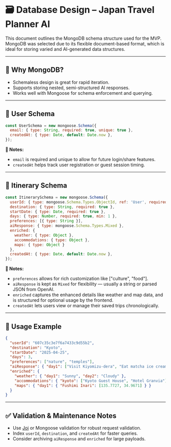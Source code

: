# 🗃 Database Design – Japan Travel Planner AI

This document outlines the MongoDB schema structure used for the MVP. MongoDB was selected due to its flexible document-based format, which is ideal for storing varied and AI-generated data structures.

---

## 📌 Why MongoDB?

- Schemaless design is great for rapid iteration.
- Supports storing nested, semi-structured AI responses.
- Works well with Mongoose for schema enforcement and querying.

---

## 👤 User Schema

```javascript
const UserSchema = new mongoose.Schema({
  email: { type: String, required: true, unique: true },
  createdAt: { type: Date, default: Date.now },
});
```

**📝 Notes:**
- `email` is required and unique to allow for future login/share features.
- `createdAt` helps track user registration or guest session timing.

---

## 📅 Itinerary Schema

```javascript
const ItinerarySchema = new mongoose.Schema({
  userId: { type: mongoose.Schema.Types.ObjectId, ref: 'User', required: true },
  destination: { type: String, required: true },
  startDate: { type: Date, required: true },
  days: { type: Number, required: true, min: 1 },
  preferences: [{ type: String }],
  aiResponse: { type: mongoose.Schema.Types.Mixed },
  enriched: {
    weather: { type: Object },
    accommodations: { type: Object },
    maps: { type: Object }
  },
  createdAt: { type: Date, default: Date.now },
});
```

**📝 Notes:**
- `preferences` allows for rich customization like ["culture", "food"].
- `aiResponse` is kept as `Mixed` for flexibility — usually a string or parsed JSON from OpenAI.
- `enriched` captures the enhanced details like weather and map data, and is structured for optional usage by the frontend.
- `createdAt` lets users view or manage their saved trips chronologically.

---

## 🔄 Usage Example

```json
{
  "userId": "607c35c3e7f6a7433c9d55b2",
  "destination": "Kyoto",
  "startDate": "2025-04-25",
  "days": 3,
  "preferences": ["nature", "temples"],
  "aiResponse": { "day1": ["Visit Kiyomizu-dera", "Eat matcha ice cream"] },
  "enriched": {
    "weather": { "day1": "Sunny", "day2": "Cloudy" },
    "accommodations": { "kyoto": ["Kyoto Guest House", "Hotel Granvia"] },
    "maps": { "day1": { "Fushimi Inari": [135.7727, 34.9671] } }
  }
}
```

---

## ✅ Validation & Maintenance Notes

- Use [Joi](https://joi.dev/) or Mongoose validation for robust request validation.
- Index `userId`, `destination`, and `createdAt` for faster queries.
- Consider archiving `aiResponse` and `enriched` for large payloads.